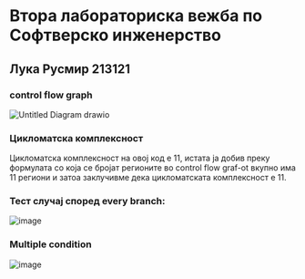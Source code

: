 # Втора лабораториска вежба по Софтверско инженерство 
## Лука Русмир 213121
### control flow graph
![Untitled Diagram drawio](https://github.com/Luka438/SI_2023_lab2_213121/assets/130280748/64f161ac-78fc-43b9-98fb-103e2203e8f2)
### Цикломатска комплексност 
Цикломатска комплексност на овој код е 11, истата ја добив преку формулата со која се бројат регионите во control flow graf-ot вкупно има 11 региони и затоа заклучивме дека цикломатската комплексност е 11.
### Тест случај според every branch: 
![image](https://github.com/Luka438/SI_2023_lab2_213121/assets/130280748/cff7f096-4c7f-4192-9fae-c78777fe97e1)
### Multiple condition
![image](https://github.com/Luka438/SI_2023_lab2_213121/assets/130280748/554d8924-f230-46a5-ad1c-cc47d6ceb391)
